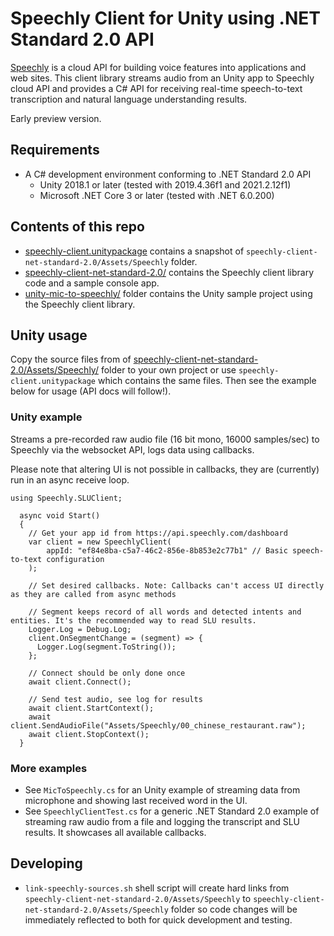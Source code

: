 # Speechly Client for Unity using .NET Standard 2.0 API

[Speechly](https://www.speechly.com/?utm_source=github&utm_medium=react-client&utm_campaign=text) is a cloud API for building voice features into applications and web sites. This client library streams audio from an Unity app to Speechly cloud API and provides a C# API for receiving real-time speech-to-text transcription and natural language understanding results.

Early preview version.

## Requirements

- A C# development environment conforming to .NET Standard 2.0 API
  - Unity 2018.1 or later (tested with 2019.4.36f1 and 2021.2.12f1)
  - Microsoft .NET Core 3 or later (tested with .NET 6.0.200)

## Contents of this repo

- [speechly-client.unitypackage](speechly-client.unitypackage) contains a snapshot of `speechly-client-net-standard-2.0/Assets/Speechly` folder.
- [speechly-client-net-standard-2.0/](speechly-client-net-standard-2.0/) contains the Speechly client library code and a sample console app.
- [unity-mic-to-speechly/](unity-mic-to-speechly/) folder contains the Unity sample project using the Speechly client library.

## Unity usage

Copy the source files from of [speechly-client-net-standard-2.0/Assets/Speechly/](speechly-client-net-standard-2.0/Assets/Speechly/) folder to your own project or use `speechly-client.unitypackage` which contains the same files. Then see the example below for usage (API docs will follow!).

### Unity example

Streams a pre-recorded raw audio file (16 bit mono, 16000 samples/sec) to Speechly via the websocket API, logs data using callbacks.

Please note that altering UI is not possible in callbacks, they are (currently) run in an async receive loop.

```
using Speechly.SLUClient;

  async void Start()
  {
    // Get your app id from https://api.speechly.com/dashboard
    var client = new SpeechlyClient(
        appId: "ef84e8ba-c5a7-46c2-856e-8b853e2c77b1" // Basic speech-to-text configuration
    );
    
    // Set desired callbacks. Note: Callbacks can't access UI directly as they are called from async methods

    // Segment keeps record of all words and detected intents and entities. It's the recommended way to read SLU results.
    Logger.Log = Debug.Log;
    client.OnSegmentChange = (segment) => {
      Logger.Log(segment.ToString());
    };

    // Connect should be only done once
    await client.Connect();

    // Send test audio, see log for results
    await client.StartContext();
    await client.SendAudioFile("Assets/Speechly/00_chinese_restaurant.raw");
    await client.StopContext();
  }

```

### More examples

- See `MicToSpeechly.cs` for an Unity example of streaming data from microphone and showing last received word in the UI.
- See `SpeechlyClientTest.cs` for a generic .NET Standard 2.0 example of streaming raw audio from a file and logging the transcript and SLU results. It showcases all available callbacks.

## Developing

- `link-speechly-sources.sh` shell script will create hard links from `speechly-client-net-standard-2.0/Assets/Speechly` to `speechly-client-net-standard-2.0/Assets/Speechly` folder so code changes will be immediately reflected to both for quick development and testing.
